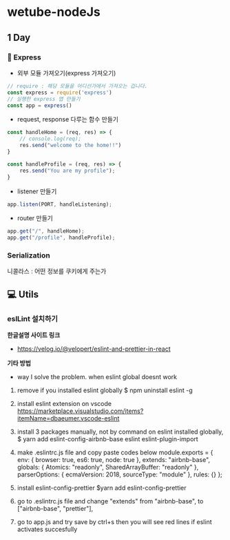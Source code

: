# wetube-nodeJs

## 1 Day

### 📒 Express

* 외부 모듈 가져오기(express 가져오기)

```javascript
// require : 해당 모듈을 어디선가에서 가져오는 겁니다.
const express = require('express')
// 실행한 express 앱 만들기
const app = express()
```

* request, response 다루는 함수 만들기

```javascript
const handleHome = (req, res) => {
    // console.log(req);
    res.send("welcome to the home!!")
}

const handleProfile = (req, res) => {
    res.send("You are my profile");
}
```

* listener 만들기

```javascript
app.listen(PORT, handleListening);
```

* router 만들기

```javascript
app.get("/", handleHome);
app.get("/profile", handleProfile);
```



### Serialization

니콜라스 : 어떤 정보를 쿠키에게 주는가



## 💻 Utils

### eslLint 설치하기

**한글설명 사이트 링크**

*  <https://velog.io/@velopert/eslint-and-prettier-in-react>

**기타 방법**

* way I solve the problem. when eslint global doesnt work

1. remove if you installed eslint globally  $ npm uninstall eslint -g

2. install  eslint extension on vscode
  https://marketplace.visualstudio.com/items?itemName=dbaeumer.vscode-eslint

3. install 3 packages manually, not by command on eslint installed globally, 
  $ yarn add eslint-config-airbnb-base eslint eslint-plugin-import

4. make .eslintrc.js file and copy paste codes below
  module.exports = {
  env: {
    browser: true,
    es6: true,
    node: true
  },
  extends: "airbnb-base",
  globals: {
    Atomics: "readonly",
    SharedArrayBuffer: "readonly"
  },
  parserOptions: {
    ecmaVersion: 2018,
    sourceType: "module"
  },
  rules: {}
  };

5. install eslint-config-prettier $yarn add eslint-config-prettier

6. go to .eslintrc.js file and change "extends" from   "airbnb-base", to ["airbnb-base", "prettier"],

7. go to app.js and try save by ctrl+s  then you will see red lines if eslint activates succesfully